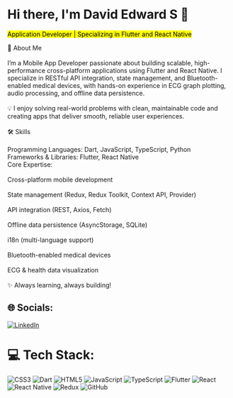 # Hi there, I'm David Edward S 👋
<mark>Application Developer | Specializing in Flutter and React Native</mark>

👋 About Me<br><br>I’m a Mobile App Developer passionate about building scalable, high-performance cross-platform applications using Flutter and React Native. I specialize in RESTful API integration, state management, and Bluetooth-enabled medical devices, with hands-on experience in ECG graph plotting, audio processing, and offline data persistence.<br><br>💡 I enjoy solving real-world problems with clean, maintainable code and creating apps that deliver smooth, reliable user experiences.<br><br>🛠️ Skills<br><br>Programming Languages: Dart, JavaScript, TypeScript, Python<br>Frameworks & Libraries: Flutter, React Native<br>Core Expertise:<br><br>Cross-platform mobile development<br><br>State management (Redux, Redux Toolkit, Context API, Provider)<br><br>API integration (REST, Axios, Fetch)<br><br>Offline data persistence (AsyncStorage, SQLite)<br><br>i18n (multi-language support)<br><br>Bluetooth-enabled medical devices<br><br>ECG & health data visualization<br><br>✨ Always learning, always building!


## 🌐 Socials:
[![LinkedIn](https://img.shields.io/badge/LinkedIn-%230077B5.svg?logo=linkedin&logoColor=white)](https://linkedin.com/in/https://www.linkedin.com/in/david-edward-s/) 

# 💻 Tech Stack:
![CSS3](https://img.shields.io/badge/css3-%231572B6.svg?style=for-the-badge&logo=css3&logoColor=white) ![Dart](https://img.shields.io/badge/dart-%230175C2.svg?style=for-the-badge&logo=dart&logoColor=white) ![HTML5](https://img.shields.io/badge/html5-%23E34F26.svg?style=for-the-badge&logo=html5&logoColor=white) ![JavaScript](https://img.shields.io/badge/javascript-%23323330.svg?style=for-the-badge&logo=javascript&logoColor=%23F7DF1E) ![TypeScript](https://img.shields.io/badge/typescript-%23007ACC.svg?style=for-the-badge&logo=typescript&logoColor=white) ![Flutter](https://img.shields.io/badge/Flutter-%2302569B.svg?style=for-the-badge&logo=Flutter&logoColor=white) ![React](https://img.shields.io/badge/react-%2320232a.svg?style=for-the-badge&logo=react&logoColor=%2361DAFB) ![React Native](https://img.shields.io/badge/react_native-%2320232a.svg?style=for-the-badge&logo=react&logoColor=%2361DAFB) ![Redux](https://img.shields.io/badge/redux-%23593d88.svg?style=for-the-badge&logo=redux&logoColor=white) ![GitHub](https://img.shields.io/badge/github-%23121011.svg?style=for-the-badge&logo=github&logoColor=white)
